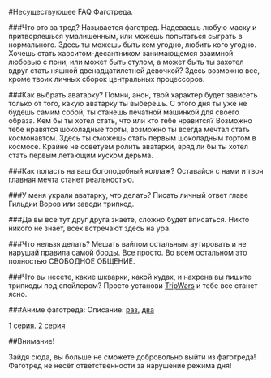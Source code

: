 #Несуществующее FAQ Фаготреда.

###Что это за тред?
Называется фаготред. Надеваешь любую маску и притворяешься умалишенным, или можешь попытаться сыграть в нормального. Здесь ты можешь быть кем угодно, любить кого угодно. Хочешь стать хаоситом-десантником занимающемся взаимной любовью с пони, или может быть стулом, а может быть ты захотел вдруг стать няшной двенадцатилетней девочкой? Здесь возможно все, кроме твоих личных сборок центральных процессоров.

###Как выбрать аватарку?
Помни, анон, твой характер будет зависеть только от того, какую аватарку ты выберешь. С этого дня ты уже не будешь самим собой, ты станешь печатной машинкой для своего образа. Кем бы ты хотел стать, что или кто тебе нравится? Возможно тебе нравятся шоколадные торты, возможно ты всегда мечтал стать космонавтом. Здесь ты сможешь стать первым шоколадным тортом в космосе. Крайне не советуем ролить аватарки, вряд ли бы ты хотел стать первым летающим куском дерьма.

###Как попасть на ваш богоподобный коллаж?
Оставайся с нами и твоя главная мечта станет реальностью.

###У меня украли аватарку, что делать?
Писать личный ответ главе Гильдии Воров или заводи трипкод.

###Да вы все тут друг друга знаете, сложно будет вписаться.
Никто никого не знает, всех встречают здесь на ура.

###Что нельзя делать?
Мешать вайпом остальным аутировать и не нарушай правила самой борды. Все просто. Во всем остальном это полностью СВОБОДНОЕ ОБЩЕНИЕ.

###Что вы несете, какие шкварки, какой кудах, и нахрена вы пишите трипкоды под спойлером?
Просто установи [TripWars](https://github.com/desudesutalk/randomtrash/tree/master/tripwars) и тебе все станет ясно.


###Аниме фаготреда:
Описание: [раз](http://pastebin.com/jht8WxMA), [два](http://pastebin.com/N6FKn7NR)

[1 серия](http://pastebin.com/HZiurjtF). [2 серия](http://pastebin.com/yjw4PKsL)

##Внимание!

Зайдя сюда, вы больше не сможете добровольно выйти из фаготреда! Фаготред не несёт ответственности за нарушение режима дня!


